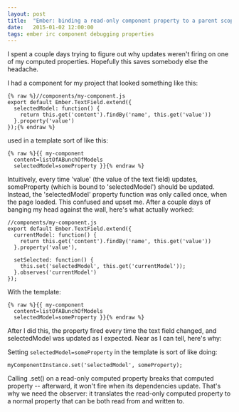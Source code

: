 ```yaml
---
layout: post
title:  "Ember: binding a read-only component property to a parent scope"
date:   2015-01-02 12:00:00
tags: ember irc component debugging properties
---
```


I spent a couple days trying to figure out why updates weren't firing on one of
my computed properties. Hopefully this saves somebody else the headache.

I had a component for my project that looked something like this:
<!-- more -->

    {% raw %}//components/my-component.js
    export default Ember.TextField.extend({
      selectedModel: function() {
        return this.get('content').findBy('name', this.get('value'))
      }.property('value')
    });{% endraw %}

used in a template sort of like this:

    {% raw %}{{ my-component
      content=listOfABunchOfModels
      selectedModel=someProperty }}{% endraw %}

Intuitively, every time 'value' (the value of the text field) updates,
someProperty (which is bound to 'selectedModel') should be updated. Instead,
the 'selectedModel' property function was only called once, when the page
loaded. This confused and upset me. After a couple days of banging my head
against the wall, here's what actually worked:

    //components/my-component.js
    export default Ember.TextField.extend({
      currentModel: function() {
        return this.get('content').findBy('name', this.get('value'))
      }.property('value'),

      setSelected: function() {
        this.set('selectedModel', this.get('currentModel'));
      }.observes('currentModel')
    });

With the template:

    {% raw %}{{ my-component
      content=listOfABunchOfModels
      selectedModel=someProperty }}{% endraw %}

After I did this, the property fired every time the text field changed, and
selectedModel was updated as I expected. Near as I can tell, here's why:

Setting `selectedModel=someProperty` in the template is sort of like doing:

    myComponentInstance.set('selectedModel', someProperty);

Calling .set() on a read-only computed property breaks that computed property --
afterward, it won't fire when its dependencies update. That's why we need the
observer: it translates the read-only computed property to a normal property
that can be both read from and written to.
